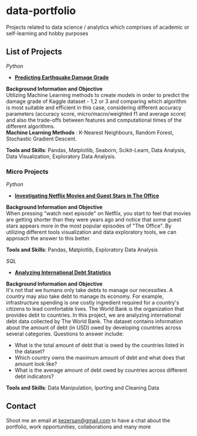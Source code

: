 # data-portfolio
Projects related to data science / analytics which comprises of academic or self-learning and hobby purposes

## List of Projects
*Python*
+ [**Predicting Earthquake Damage Grade**](https://github.com/k-ersan/data-science-portfolio/tree/main/Predicting%20Earthquake%20Damage%20Grade)

**Background Information and Objective**\
Utilizing Machine Learning methods to create models in order to predict the damage grade of Kaggle dataset - 1,2 or 3 and comparing which algorithm is most suitable and efficient in this case, considering different accuracy parameters (accuracy score, micro/macro/weighted f1 and average score) and also the trade-offs between features and computational times of the different algorithms.\
**Machine Learning Methods** : K-Nearest Neighbours, Random Forest, Stochastic Gradient Descent.

**Tools and Skills**: Pandas, Matplotlib, Seaborn, Scikit-Learn, Data Analysis, Data Visualization, Exploratory Data Analysis.

### Micro Projects
*Python*
+ [**Investigating Netflix Movies and Guest Stars in The Office**](https://github.com/k-ersan/data-science-portfolio/tree/main/Investigating%20Netflix%20Movies) 

**Background Information and Objective**\
When pressing "watch next episode" on Netflix, you start to feel that movies are getting shorter than they were years ago and notice that some guest stars appears more in the most popular episodes of "The Office". By utilizing different tools visualization and data exploratory tools, we can approach the answer to this better.

**Tools and Skills**: Pandas, Matplotlib, Exploratory Data Analysis

*SQL*
+ [**Analyzing International Debt Statistics**](https://github.com/k-ersan/data-science-portfolio/tree/main/Analyzing%20International%20Debt) 

**Background Information and Objective**\
It's not that we humans only take debts to manage our necessities. A country may also take debt to manage its economy. For example, infrastructure spending is one costly ingredient required for a country's citizens to lead comfortable lives. The World Bank is the organization that provides debt to countries. In this project, we are analyzing international debt data collected by The World Bank. The dataset contains information about the amount of debt (in USD) owed by developing countries across several categories. Questions to answer include:
+ What is the total amount of debt that is owed by the countries listed in the dataset?
+ Which country owns the maximum amount of debt and what does that amount look like?
+ What is the average amount of debt owed by countries across different debt indicators?

**Tools and Skills**: Data Manipulation, Iporting and Cleaning Data


## Contact
Shoot me an email at kezersan@gmail.com to have a chat about the portfolio, work opportunities, collaborations and many more
